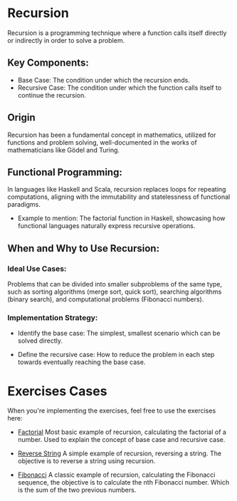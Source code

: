 # Recursion

Recursion is a programming technique where a function calls itself directly or indirectly in order to solve a problem.

## Key Components:

- Base Case: The condition under which the recursion ends.
- Recursive Case: The condition under which the function calls itself to continue the recursion.

## Origin

Recursion has been a fundamental concept in mathematics, utilized for functions and problem solving, well-documented in the works of mathematicians like Gödel and Turing.

## Functional Programming:

In languages like Haskell and Scala, recursion replaces loops for repeating computations, aligning with the immutability and statelessness of functional paradigms.

- Example to mention:
  The factorial function in Haskell, showcasing how functional languages naturally express recursive operations.

## When and Why to Use Recursion:

### Ideal Use Cases:

Problems that can be divided into smaller subproblems of the same type, such as sorting algorithms (merge sort, quick sort), searching algorithms (binary search), and computational problems (Fibonacci numbers).

### Implementation Strategy:

- Identify the base case: The simplest, smallest scenario which can be solved directly.

- Define the recursive case: How to reduce the problem in each step towards eventually reaching the base case.

# Exercises Cases

When you're implementing the exercises, feel free to use the exercises here:

- [Factorial](./0-factorial.c)
  Most basic example of recursion, calculating the factorial of a number. Used to explain the concept of base case and recursive case.

- [Reverse String](./1-reverse-string.c)
  A simple example of recursion, reversing a string. The objective is to reverse a string using recursion.

- [Fibonacci](./2-fibonacci.c)
  A classic example of recursion, calculating the Fibonacci sequence, the objective is to calculate the nth Fibonacci number. Which is the sum of the two previous numbers.
